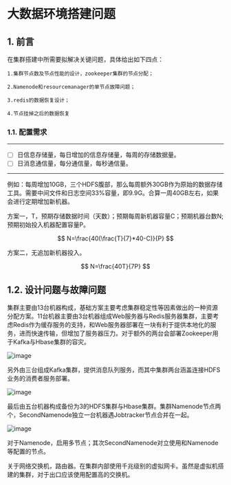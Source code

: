 # 大数据环境搭建问题

## 1. 前言

在集群搭建中所需要拟解决关键问题，具体给出如下四点：

    1.集群节点数及节点性能的设计，zookeeper集群的节点分配；

    2.Namenode和resourcemanager的单节点故障问题；

    3.redis的数据恢复设计；

    4.节点挂掉之后的数据恢复

### 1.1. 配置需求
---
- [ ] 日信息存储量，每日增加的信息存储量，每周的存储数据量。
- [ ] 日消息通信量，每分通信量，每秒通信量。
---
例如：每周增加10GB，三个HDFS腹部，那么每周额外30GB作为原始的数据存储工具。需要中间文件和日志空间33%容量，即9.9G。合算一周40GB左右，如果会进行定期增加新机器。

方案一，T，预期存储数据时间（天数）；预期每周新机器容量C；预期机器台数N;预期初始投入机器配置容量P。

$$
N=\frac{40(\frac{T}{7}*40-C)}{P}
$$

方案二，无追加新机器投入。

$$
N=\frac{40T}{7P}
$$
## 1.2. 设计问题与故障问题

集群主要由13台机器构成，基础方案主要考虑集群稳定性等因素做出的一种资源分配方案。11台机器主要由3台机器组成Web服务器与Redis服务器集群，主要考虑Redis作为缓存服务的支持，和Web服务器部署在一块有利于提供本地化的服务，进而快速传输，但增加了服务器压力。对于额外的两台会部署Zookeeper用于Kafka与Hbase集群的容灾。

![image](D:\Downloads\Image\大数据平台部署设计\1.png)

另外由三台组成Kafka集群，提供消息队列服务，而其中集群两台涵盖连接HDFS业务的消费者服务部署。

![image](D:\Downloads\Image\大数据平台部署设计\2.png)

最后由五台机器构成备份为3的HDFS集群与Hbase集群。集群Namenode节点两个，SecondNamenode独立一台机器遇Jobtracker节点合并在一起。

![image](D:\Downloads\Image\大数据平台部署设计\3.png)

对于Namenode，启用多节点；其次SecondNamenode对立使用和Namenode等配置的节点。


关于网络交换机，路由器。在集群内部使用千兆级别的虚拟网卡。虽然是虚拟机搭建的集群，对于出口应该使用配置高的交换机。